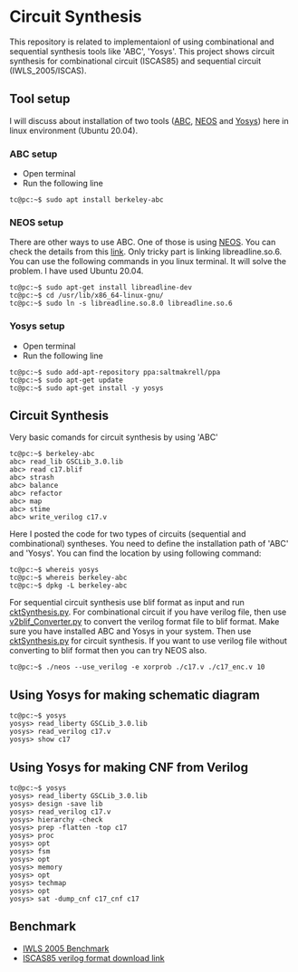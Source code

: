 # Circuit Synthesis
This repository is related to implementaionl of using combinational and sequential synthesis tools like 'ABC', 'Yosys'. This project shows circuit synthesis for combinational circuit (ISCAS85) and sequential circuit (IWLS_2005/ISCAS).

## Tool setup
I will discuss about installation of two tools ([ABC](https://people.eecs.berkeley.edu/~alanmi/abc/), [NEOS](https://bitbucket.org/kavehshm/neos/src/master/) and [Yosys](http://www.clifford.at/yosys/)) here in linux environment (Ubuntu 20.04). 

### ABC setup
- Open terminal
- Run the following line

```console
tc@pc:~$ sudo apt install berkeley-abc
```
### NEOS setup
There are other ways to use ABC. One of those is using [NEOS](https://bitbucket.org/kavehshm/neos/src/master/). You can check the details from this [link](https://bitbucket.org/kavehshm/neos/src/master/). Only tricky part is linking libreadline.so.6. You can use the following commands in you linux terminal. It will solve the problem. I have used Ubuntu 20.04.

```console
tc@pc:~$ sudo apt-get install libreadline-dev
tc@pc:~$ cd /usr/lib/x86_64-linux-gnu/
tc@pc:~$ sudo ln -s libreadline.so.8.0 libreadline.so.6
```

### Yosys setup
- Open terminal
- Run the following line

```console
tc@pc:~$ sudo add-apt-repository ppa:saltmakrell/ppa
tc@pc:~$ sudo apt-get update
tc@pc:~$ sudo apt-get install -y yosys
```

## Circuit Synthesis

Very basic comands for circuit synthesis by using 'ABC'
```console
tc@pc:~$ berkeley-abc
abc> read_lib GSCLib_3.0.lib
abc> read c17.blif
abc> strash
abc> balance
abc> refactor
abc> map
abc> stime
abc> write_verilog c17.v
```

Here I posted the code for two types of circuits (sequential and combinational) syntheses. You need to define the installation path of 'ABC' and 'Yosys'. You can find the location by using following command:
```console
tc@pc:~$ whereis yosys
tc@pc:~$ whereis berkeley-abc
tc@pc:~$ dpkg -L berkeley-abc
```
For sequential circuit synthesis use blif format as input and run [cktSynthesis.py](/cktSynthesis.py).
For combinational circuit if you have verilog file, then use [v2blif_Converter.py](/v2blif_Converter.py) to convert the verilog format file to blif format. Make sure you have installed ABC and Yosys in your system. Then use [cktSynthesis.py](/cktSynthesis.py) for circuit synthesis.
If you want to use verilog file without converting to blif format then you can try NEOS also.

```console
tc@pc:~$ ./neos --use_verilog -e xorprob ./c17.v ./c17_enc.v 10
```
## Using Yosys for making schematic diagram
```console
tc@pc:~$ yosys
yosys> read_liberty GSCLib_3.0.lib
yosys> read_verilog c17.v
yosys> show c17
```
## Using Yosys for making CNF from Verilog
```console
tc@pc:~$ yosys
yosys> read_liberty GSCLib_3.0.lib
yosys> design -save lib
yosys> read_verilog c17.v
yosys> hierarchy -check
yosys> prep -flatten -top c17
yosys> proc
yosys> opt
yosys> fsm
yosys> opt
yosys> memory
yosys> opt
yosys> techmap
yosys> opt
yosys> sat -dump_cnf c17_cnf c17
```
## Benchmark
- [IWLS 2005 Benchmark](https://iwls.org/iwls2005/benchmarks.html)
- [ISCAS85 verilog format download link](http://www.pld.ttu.ee/~maksim/benchmarks/iscas85/verilog/)
